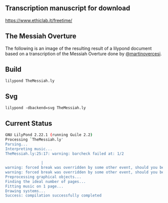 ## Transcription manuscript for download

https://www.ethiclab.it/freetime/

## The Messiah Overture

The following is an image of the resulting result of a lilypond document based on a transcription of the Messiah Overture
done by [@martinovercesi](https://www.instagram.com/martinovercesi/).

## Build

    lilypond TheMessiah.ly

## Svg

    lilypond -dbackend=svg TheMessiah.ly

## Current Status

```bash
GNU LilyPond 2.22.1 (running Guile 2.2)
Processing `TheMessiah.ly'
Parsing...
Interpreting music...
TheMessiah.ly:25:17: warning: barcheck failed at: 1/2
		
                |
warning: forced break was overridden by some other event, should you be using bar checks?
warning: forced break was overridden by some other event, should you be using bar checks?
Preprocessing graphical objects...
Finding the ideal number of pages...
Fitting music on 1 page...
Drawing systems...
Success: compilation successfully completed
```
